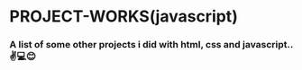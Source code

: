 # PROJECT-WORKS(javascript)
### A list of some other projects i did with html, css and javascript..✌️💻😊
